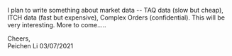 I plan to write something about market data -- TAQ data (slow but cheap), ITCH data (fast but expensive), Complex Orders (confidential). This will be very interesting.
More to come.....  


Cheers,  
Peichen Li
03/07/2021
